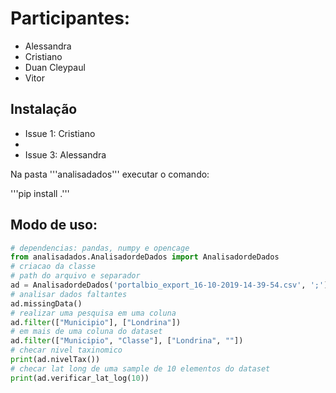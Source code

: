 # Participantes:

* Alessandra
* Cristiano
* Duan Cleypaul
* Vitor

## Instalação

* Issue 1: Cristiano
*
* Issue 3: Alessandra

Na pasta '''analisadados''' executar o comando:

'''pip install .'''

## Modo de uso:

```python
# dependencias: pandas, numpy e opencage
from analisadados.AnalisadordeDados import AnalisadordeDados
# criacao da classe 
# path do arquivo e separador
ad = AnalisadordeDados('portalbio_export_16-10-2019-14-39-54.csv', ';')
# analisar dados faltantes
ad.missingData()
# realizar uma pesquisa em uma coluna
ad.filter(["Municipio"], ["Londrina"])
# em mais de uma coluna do dataset
ad.filter(["Municipio", "Classe"], ["Londrina", ""])
# checar nivel taxinomico
print(ad.nivelTax())
# checar lat long de uma sample de 10 elementos do dataset
print(ad.verificar_lat_log(10))
```
